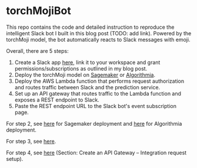 # torchMojiBot

This repo contains the code and detailed instruction to reproduce the intelligent Slack bot I built in this blog post (TODO: add link). Powered by the torchMoji model, the bot automatically reacts to Slack messages with emoji.

Overall, there are 5 steps:
1. Create a Slack app [here](https://api.slack.com/apps/), link it to your workspace and grant permissions/subscriptions as outlined in my blog post.
2. Deploy the torchMoji model on [Sagemaker](https://aws.amazon.com/sagemaker/) or [Algorithmia](https://algorithmia.com/).
3. Deploy the AWS Lambda function that performs request authorization and routes traffic between Slack and the prediction service.
4. Set up an API gateway that routes traffic to the Lambda function and exposes a REST endpoint to Slack.
5. Paste the REST endpoint URL to the Slack bot's event subscription page.

For step 2, see [here](https://github.com/cw75/torchMojiBot/tree/master/sagemaker) for Sagemaker deployment and [here](https://github.com/cw75/torchMojiBot/tree/master/algorithmia) for Algorithmia deployment.

For step 3, see [here](https://github.com/cw75/torchMojiBot/tree/master/lambda).

For step 4, see [here](https://aws.amazon.com/blogs/machine-learning/call-an-amazon-sagemaker-model-endpoint-using-amazon-api-gateway-and-aws-lambda/) (Section: Create an API Gateway – Integration request setup).
